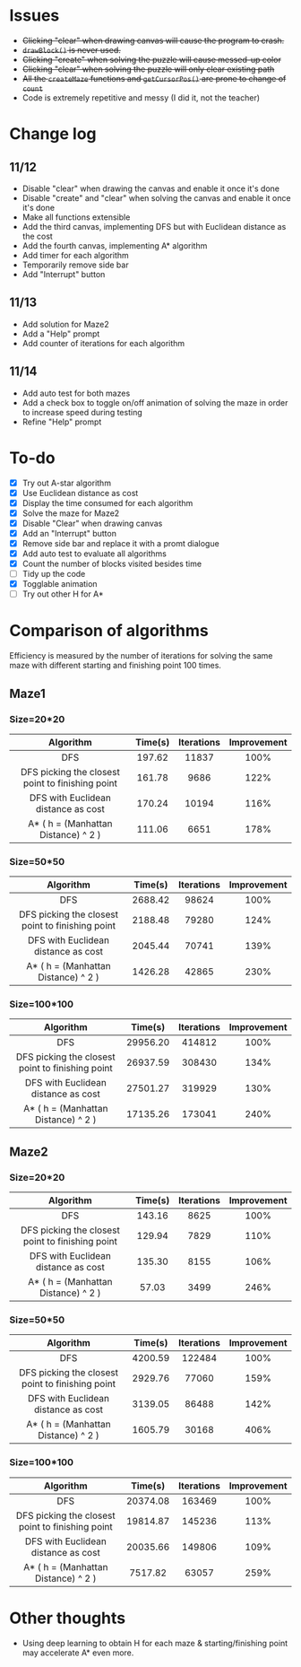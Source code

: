 # Issues
- ~~Clicking "clear" when drawing canvas will cause the program to crash.~~
- ~~`drawBlock()` is never used.~~
- ~~Clicking "create" when solving the puzzle will cause messed-up color~~
- ~~Clicking "clear" when solving the puzzle will only clear existing path~~
- ~~All the `createMaze` functions and `getCursorPos()` are prone to change of `count`~~
- Code is extremely repetitive and messy (I did it, not the teacher)

# Change log
## 11/12
- Disable "clear" when drawing the canvas and enable it once it's done
- Disable "create" and "clear" when solving the canvas and enable it once it's done 
- Make all functions extensible
- Add the third canvas, implementing DFS but with Euclidean distance as the cost
- Add the fourth canvas, implementing A* algorithm
- Add timer for each algorithm
- Temporarily remove side bar
- Add "Interrupt" button

## 11/13
- Add solution for Maze2
- Add a "Help" prompt
- Add counter of iterations for each algorithm

## 11/14
- Add auto test for both mazes
- Add a check box to toggle on/off animation of solving the maze in order to increase speed during testing
- Refine "Help" prompt

# To-do
- [x] Try out A-star algorithm
- [x] Use Euclidean distance as cost
- [x] Display the time consumed for each algorithm
- [x] Solve the maze for Maze2
- [x] Disable "Clear" when drawing canvas
- [x] Add an "Interrupt" button
- [x] Remove side bar and replace it with a promt dialogue
- [x] Add auto test to evaluate all algorithms
- [x] Count the number of blocks visited besides time
- [ ] Tidy up the code
- [x] Togglable animation
- [ ] Try out other H for A*

# Comparison of algorithms
Efficiency is measured by the number of iterations for solving the same maze with different starting and finishing point 100 times.

## Maze1
### Size=20*20
Algorithm|Time(s)| Iterations|Improvement
:---:|:---:|:---:|:---:
DFS|197.62|11837| 100%
DFS picking the closest point to finishing point|161.78|9686| 122%
DFS with Euclidean distance as cost|170.24|10194| 116%
A* ( h = (Manhattan Distance) ^ 2 )|111.06|6651| 178%

### Size=50*50
Algorithm|Time(s)| Iterations|Improvement
:---:|:---:|:---:|:---:
DFS|2688.42|98624| 100%
DFS picking the closest point to finishing point|2188.48|79280|124% 
DFS with Euclidean distance as cost|2045.44|70741| 139%
A* ( h = (Manhattan Distance) ^ 2 )|1426.28|42865| 230%

### Size=100*100
Algorithm|Time(s)| Iterations|Improvement
:---:|:---:|:---:|:---:
DFS|29956.20|414812| 100%
DFS picking the closest point to finishing point|26937.59|308430| 134%
DFS with Euclidean distance as cost|27501.27|319929| 130%
A* ( h = (Manhattan Distance) ^ 2 )|17135.26|173041| 240%

## Maze2
### Size=20*20
Algorithm|Time(s)| Iterations|Improvement
:---:|:---:|:---:|:---:
DFS|143.16|8625| 100%
DFS picking the closest point to finishing point|129.94|7829|110%
DFS with Euclidean distance as cost|135.30|8155|106% 
A* ( h = (Manhattan Distance) ^ 2 )|57.03|3499| 246%

### Size=50*50
Algorithm|Time(s)| Iterations|Improvement
:---:|:---:|:---:|:---:
DFS|4200.59|122484| 100%
DFS picking the closest point to finishing point|2929.76|77060|159%
DFS with Euclidean distance as cost|3139.05|86488|142%
A* ( h = (Manhattan Distance) ^ 2 )|1605.79|30168|406%

### Size=100*100
Algorithm|Time(s)| Iterations|Improvement
:---:|:---:|:---:|:---:
DFS|20374.08|163469| 100%
DFS picking the closest point to finishing point|19814.87|145236|113%
DFS with Euclidean distance as cost|20035.66|149806|109%
A* ( h = (Manhattan Distance) ^ 2 )|7517.82|63057|259%

# Other thoughts
- Using deep learning to obtain H for each maze & starting/finishing point may accelerate A* even more.